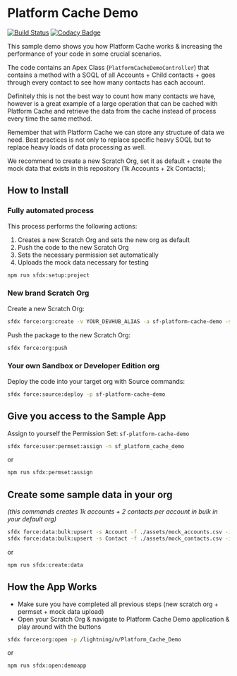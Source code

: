 # Platform Cache Demo

[![Build Status](https://travis-ci.com/Raspikabek/sf-platform-cache-demo.svg?branch=master)](https://travis-ci.com/Raspikabek/sf-platform-cache-demo)
[![Codacy Badge](https://api.codacy.com/project/badge/Grade/9b7da2bd62784f1bb98899d18346e960)](https://www.codacy.com/manual/Raspikabek/sf-platform-cache-demo?utm_source=github.com&amp;utm_medium=referral&amp;utm_content=Raspikabek/sf-platform-cache-demo&amp;utm_campaign=Badge_Grade)

This sample demo shows you how Platform Cache works & increasing the performance of your code in some crucial scenarios.

The code contains an Apex Class (`PlatformCacheDemoController`) that contains a method with a SOQL of all Accounts + Child contacts + goes through every contact to see how many contacts has each account.

Definitely this is not the best way to count how many contacts we have, however is a great example of a large operation that can be cached with Platform Cache and retrieve the data from the cache instead of process every time the same method.

Remember that with Platform Cache we can store any structure of data we need. Best practices is not only to replace specific heavy SOQL but to replace heavy loads of data processing as well.

We recommend to create a new Scratch Org, set it as default + create the mock data that exists in this repository (1k Accounts + 2k Contacts);

## How to Install

### Fully automated process

This process performs the following actions:

1.  Creates a new Scratch Org and sets the new org as default
2.  Push the code to the new Scratch Org
3.  Sets the necessary permission set automatically
4.  Uploads the mock data necessary for testing

```bash
npm run sfdx:setup:project
```

### New brand Scratch Org

Create a new Scratch Org:

```bash
sfdx force:org:create -v YOUR_DEVHUB_ALIAS -a sf-platform-cache-demo -s -f config/project-scratch-def.json
```

Push the package to the new Scratch Org:

```bash
sfdx force:org:push
```

### Your own Sandbox or Developer Edition org

Deploy the code into your target org with Source commands:

```bash
sfdx force:source:deploy -p sf-platform-cache-demo
```

## Give you access to the Sample App

Assign to yourself the Permission Set: `sf-platform-cache-demo`

```bash
sfdx force:user:permset:assign -n sf_platform_cache_demo
```

or

```bash
npm run sfdx:permset:assign
```

## Create some sample data in your org

_(this commands creates 1k accounts + 2 contacts per account in bulk in your default org)_

```bash
sfdx force:data:bulk:upsert -s Account -f ./assets/mock_accounts.csv -i External_Id__c
sfdx force:data:bulk:upsert -s Contact -f ./assets/mock_contacts.csv -i Id
```

or

```bash
npm run sfdx:create:data
```

## How the App Works

-   Make sure you have completed all previous steps (new scratch org + permset + mock data upload)
-   Open your Scratch Org & navigate to Platform Cache Demo application & play around with the buttons

```bash
sfdx force:org:open -p /lightning/n/Platform_Cache_Demo
```

or

```bash
npm run sfdx:open:demoapp
```
